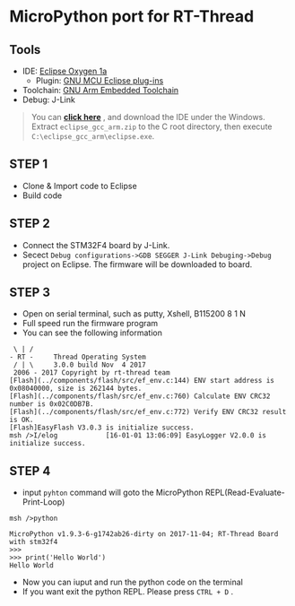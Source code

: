 # MicroPython port for RT-Thread

## Tools

- IDE: [Eclipse Oxygen 1a](http://www.eclipse.org/downloads/packages/eclipse-ide-cc-developers/oxygen1a)
    - Plugin: [GNU MCU Eclipse plug-ins](https://gnu-mcu-eclipse.github.io/)
- Toolchain: [GNU Arm Embedded Toolchain](https://developer.arm.com/open-source/gnu-toolchain/gnu-rm)
- Debug: J-Link

> You can [**click here**](http://pan.baidu.com/s/1qY8Qj1q ) , and download the IDE under the Windows. Extract `eclipse_gcc_arm.zip` to the C root directory, then execute `‪C:\eclipse_gcc_arm\eclipse.exe`.

## STEP 1

- Clone & Import code to Eclipse
- Build code

## STEP 2

- Connect the STM32F4 board by J-Link.
- Secect `Debug configurations->GDB SEGGER J-Link Debuging->Debug` project on Eclipse. The firmware will be downloaded to board.

## STEP 3

- Open on serial terminal, such as putty, Xshell, B115200 8 1 N
- Full speed run the firmware program
- You can see the following information

```
 \ | /
- RT -     Thread Operating System
 / | \     3.0.0 build Nov  4 2017
 2006 - 2017 Copyright by rt-thread team
[Flash](../components/flash/src/ef_env.c:144) ENV start address is 0x08040000, size is 262144 bytes.
[Flash](../components/flash/src/ef_env.c:760) Calculate ENV CRC32 number is 0x02C0DB7B.
[Flash](../components/flash/src/ef_env.c:772) Verify ENV CRC32 result is OK.
[Flash]EasyFlash V3.0.3 is initialize success.
msh />I/elog            [16-01-01 13:06:09] EasyLogger V2.0.0 is initialize success.
```

## STEP 4

- input `pyhton` command will goto the MicroPython REPL(Read-Evaluate-Print-Loop)

```
msh />python

MicroPython v1.9.3-6-g1742ab26-dirty on 2017-11-04; RT-Thread Board with stm32f4
>>> 
>>> print('Hello World')
Hello World
```

- Now you can iuput and run the python code on the terminal
- If you want exit the python REPL. Please press `CTRL + D` .

